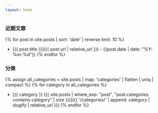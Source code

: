 ```yaml
---
layout: home
---
```


### 近期文章

{% for post in site.posts | sort: 'date' | reverse limit: 10 %}
- [{{ post.title }}]({{ post.url | relative_url }}) - {{post.date | date: "%Y-%m-%d"}}
{% endfor %}

### 分类

{% assign all_categories = site.posts | map: 'categories' | flatten | uniq | compact %}
{% for category in all_categories %}
- [{{ category }} ({{ site.posts | where_exp: "post", "post.categories contains category" | size }})]({{ '/categories/' | append: category | slugify | relative_url }})
{% endfor %}



